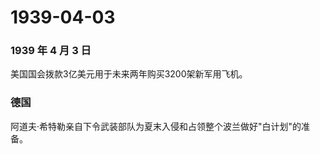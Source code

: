 # 1939-04-03

### 1939 年 4 月 3 日

美国国会拨款3亿美元用于未来两年购买3200架新军用飞机。

### 德国

阿道夫·希特勒亲自下令武装部队为夏末入侵和占领整个波兰做好"白计划"的准备。